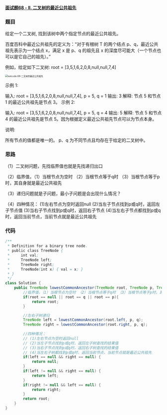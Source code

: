 #### [面试题68 - II. 二叉树的最近公共祖先](https://leetcode-cn.com/problems/er-cha-shu-de-zui-jin-gong-gong-zu-xian-lcof/)

### 题目

给定一个二叉树, 找到该树中两个指定节点的最近公共祖先。

百度百科中最近公共祖先的定义为：“对于有根树 T 的两个结点 p、q，最近公共祖先表示为一个结点 x，满足 x 是 p、q 的祖先且 x 的深度尽可能大（一个节点也可以是它自己的祖先）。”

例如，给定如下二叉树:  root = [3,5,1,6,2,0,8,null,null,7,4]

<img src="https://github.com/LeeBoyce/leetcode-leeboyce/tree/master/src/pic/leetcode-68-二叉树的最近公共祖先.png" alt="leetcode-68-二叉树的最近公共祖先" style="zoom:50%;" />

 

示例 1:

输入: root = [3,5,1,6,2,0,8,null,null,7,4], p = 5, q = 1
输出: 3
解释: 节点 5 和节点 1 的最近公共祖先是节点 3。
示例 2:

输入: root = [3,5,1,6,2,0,8,null,null,7,4], p = 5, q = 4
输出: 5
解释: 节点 5 和节点 4 的最近公共祖先是节点 5。因为根据定义最近公共祖先节点可以为节点本身。


说明:

所有节点的值都是唯一的。
p、q 为不同节点且均存在于给定的二叉树中。



### 思路

（1）二叉树问题，先找临界值也就是先找递归出口

（2）临界值，（1）当根节点为空时 （2）当根节点等于q时 （3）当根节点等于p时，其自身就是最近公共祖先

（3）递归问题就是子问题，最小子问题是会出现什么情况？

（4）四种情况： (1)左右节点为空时返回null (2)当左子节点找到p或q时，返回左子节点值 (3)当右子节点找到p或q时，返回右子节点 (4)当左右子节点都找到p或q时，返回当前节点，当前节点就是最近公共祖先



### 代码

```java
/**
 * Definition for a binary tree node.
 * public class TreeNode {
 *     int val;
 *     TreeNode left;
 *     TreeNode right;
 *     TreeNode(int x) { val = x; }
 * }
 */
class Solution {
    public TreeNode lowestCommonAncestor(TreeNode root, TreeNode p, TreeNode q) {
        //临界值，（1）当根节点为空时 （2）当根节点等于q时 （3）当根节点等于p时，其自身就是最近公共祖先
        if(root == null || root == q || root == p){
            return root;
        }

        //左右子树递归
        TreeNode left = lowestCommonAncestor(root.left, p, q);
        TreeNode right = lowestCommonAncestor(root.right, p, q);
        
        //四种情况：
        // (1)左右节点为空时返回null
        // (2)当左子节点找到p或q时，返回左子树查找的结果值
        // (3)当右子节点找到p或q时，返回右子树查找的结果值
        // (4)当左右子树都找到p或q时，返回当前节点，当前节点就是最近公共祖先
        if(left == null && right == null) {
            return null;
        }
        if(left != null && right == null) {
            return left;
        }
        if(right != null && left == null) {
            return right;
        }
        return root;
    }
}
```

